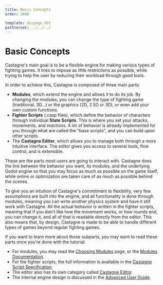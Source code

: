 ```yaml
---
title: Basic Concepts
order: 2000

template: docpage.hbt
pathtoroot: ../../../
---
```


# Basic Concepts

Castagne's main goal is to be a flexible engine for making various types of fighting games. It tries to impose as little restrictions as possible, while trying to help the user by reducing their workload through good tools.

In order to achieve this, Castagne is composed of three main parts:
- **Modules**, which extend the engine and allows it to do its job. By changing the modules, you can change the type of fighting game (traditional, 3D...) or the graphics (2D, 2.5D or 3D), or even add your own custom functions.
- **Fighter Scripts** (.casp files), which define the behavior of characters through individual **State Scripts**. This is where you set your attacks, movements, and reactions. A lot of behavior is already implemented for you through what are called the "base scripts", and you can build upon other scripts.
- The **Castagne Editor**, which allows you to manage both through a more intuitive interface. The editor gives you access to several tools, flow control, and is extensible.

These are the parts most users are going to interact with. Castagne does the link between the behavior you want, its modules, and the underlying Godot engine so that you may focus as much as possible on the game itself, while online or optimization are taken care of as much as possible behind the scenes.

To give you an intuition of Castagne's commitment to flexibility, very few assumptions are built into the engine, and all functionality is done through modules, meaning you can write another physics system and have it still work with Castagne. All the actual behavior is written in the fighter scripts, meaning that if you don't like how the movement works, or how rounds end, you can change it, and all of that is readable directly from the editor. This also means that, by design, Castagne is made to be able to handle different types of games beyond regular fighting games.

If you want to learn more about those subparts, you may want to read these parts once you're done with the tutorial:
- For modules, you may read the [Choosing Modules](../choosing-modules) page, or the [Modules Documentation](../../modules).
- For the fighter scripts, the full information is available in the [Castagne Script Specification](../../casp-spec).
- The editor also has its own category called [Castagne Editor](../../editor).
- The internal engine design is discussed in the [Advanced User Guide](../../advanced).

<!-- TODO Simple schema of the parts -->
